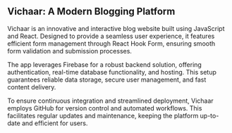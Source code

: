 ## Vichaar: A Modern Blogging Platform

Vichaar is an innovative and interactive blog website built using JavaScript and React. Designed to provide a seamless user experience, it features efficient form management through React Hook Form, ensuring smooth form validation and submission processes.

The app leverages Firebase for a robust backend solution, offering authentication, real-time database functionality, and hosting. This setup guarantees reliable data storage, secure user management, and fast content delivery.

To ensure continuous integration and streamlined deployment, Vichaar employs GitHub for version control and automated workflows. This facilitates regular updates and maintenance, keeping the platform up-to-date and efficient for users.
